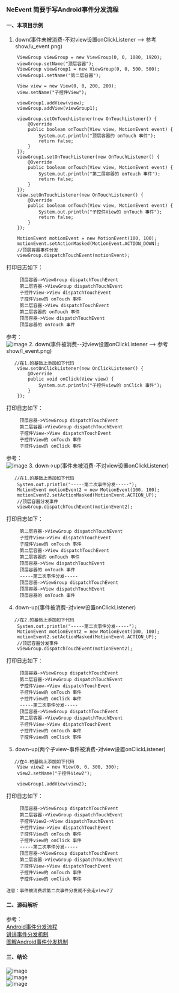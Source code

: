 ### NeEvent 简要手写Android事件分发流程
#### 一、本项目示例
1. down(事件未被消费-不对view设置onClickListener --> 参考show/u_event.png)
```android
    ViewGroup viewGroup = new ViewGroup(0, 0, 1080, 1920);
    viewGroup.setName("顶层容器");
    ViewGroup viewGroup1 = new ViewGroup(0, 0, 500, 500);
    viewGroup1.setName("第二层容器");

    View view = new View(0, 0, 200, 200);
    view.setName("子控件View");

    viewGroup1.addView(view);
    viewGroup.addView(viewGroup1);

    viewGroup.setOnTouchListener(new OnTouchListener() {
        @Override
        public boolean onTouch(View view, MotionEvent event) {
            System.out.println("顶层容器的 onTouch 事件");
            return false;
        }
    });
    viewGroup1.setOnTouchListener(new OnTouchListener() {
        @Override
        public boolean onTouch(View view, MotionEvent event) {
            System.out.println("第二层容器的 onTouch 事件");
            return false;
        }
    });
    view.setOnTouchListener(new OnTouchListener() {
        @Override
        public boolean onTouch(View view, MotionEvent event) {
            System.out.println("子控件View的 onTouch 事件");
            return false;
        }
    });

    MotionEvent motionEvent = new MotionEvent(100, 100);
    motionEvent.setActionMasked(MotionEvent.ACTION_DOWN);
    //顶层容器事件分发
    viewGroup.dispatchTouchEvent(motionEvent);
```
打印日志如下：
```android
     顶层容器->ViewGroup dispatchTouchEvent
     第二层容器->ViewGroup dispatchTouchEvent
     子控件View->View dispatchTouchEvent
     子控件View的 onTouch 事件
     第二层容器->View dispatchTouchEvent
     第二层容器的 onTouch 事件
     顶层容器->View dispatchTouchEvent
     顶层容器的 onTouch 事件
```
参考：  
![image](https://github.com/tianyalu/NeEvent/blob/master/show/u_event.png)
2. down(事件被消费--对view设置onClickListener --> 参考show/l_event.png)
```android
   //在1.的基础上添加如下代码
    view.setOnClickListener(new OnClickListener() {
        @Override
        public void onClick(View view) {
            System.out.println("子控件view的 onClick 事件");
        }
    });
```
打印日志如下：
```android
     顶层容器->ViewGroup dispatchTouchEvent
     第二层容器->ViewGroup dispatchTouchEvent
     子控件View->View dispatchTouchEvent
     子控件View的 onTouch 事件
     子控件view的 onClick 事件
```
参考：  
![image](https://github.com/tianyalu/NeEvent/blob/master/show/l_event.png)
3. down->up(事件未被消费-不对view设置onClickListener)
```android
   //在1.的基础上添加如下代码
    System.out.println("-----第二次事件分发-----");
    MotionEvent motionEvent2 = new MotionEvent(100, 100);
    motionEvent2.setActionMasked(MotionEvent.ACTION_UP);
    //顶层容器分发事件
    viewGroup.dispatchTouchEvent(motionEvent2);
```
打印日志如下：
```android
     第二层容器->ViewGroup dispatchTouchEvent
     子控件View->View dispatchTouchEvent
     子控件View的 onTouch 事件
     第二层容器->View dispatchTouchEvent
     第二层容器的 onTouch 事件
     顶层容器->View dispatchTouchEvent
     顶层容器的 onTouch 事件
     -----第二次事件分发-----
     顶层容器->ViewGroup dispatchTouchEvent
     顶层容器->View dispatchTouchEvent
     顶层容器的 onTouch 事件
```
4. down-up(事件被消费-对view设置onClickListener)
```android
   //在2.的基础上添加如下代码
    System.out.println("-----第二次事件分发-----");
    MotionEvent motionEvent2 = new MotionEvent(100, 100);
    motionEvent2.setActionMasked(MotionEvent.ACTION_UP);
    //顶层容器分发事件
    viewGroup.dispatchTouchEvent(motionEvent2);
```
打印日志如下：
```android
     顶层容器->ViewGroup dispatchTouchEvent
     第二层容器->ViewGroup dispatchTouchEvent
     子控件View->View dispatchTouchEvent
     子控件View的 onTouch 事件
     子控件view的 onClick 事件
     -----第二次事件分发-----
     顶层容器->ViewGroup dispatchTouchEvent
     第二层容器->ViewGroup dispatchTouchEvent
     子控件View->View dispatchTouchEvent
     子控件View的 onTouch 事件
     子控件view的 onClick 事件
```
5. down-up(两个子view-事件被消费-对view设置onClickListener)
```android
   //在4.的基础上添加如下代码
    View view2 = new View(0, 0, 300, 300);
    view2.setName("子控件View2");
    
    viewGroup1.addView(view2);
```
打印日志如下：
```android
     顶层容器->ViewGroup dispatchTouchEvent
     第二层容器->ViewGroup dispatchTouchEvent
     子控件View2->View dispatchTouchEvent
     子控件View->View dispatchTouchEvent
     子控件View的 onTouch 事件
     子控件view的 onClick 事件
     -----第二次事件分发-----
     顶层容器->ViewGroup dispatchTouchEvent
     第二层容器->ViewGroup dispatchTouchEvent
     子控件View->View dispatchTouchEvent
     子控件View的 onTouch 事件
     子控件view的 onClick 事件
```
`注意：事件被消费后第二次事件分发就不会走view2了`
#### 二、源码解析
参考：  
[Android事件分发流程
]( https://www.jianshu.com/p/488100d60cad
)  
[讲讲事件分发机制
](https://www.jianshu.com/p/d3758eef1f72
)   
[图解Android事件分发机制
]( https://www.jianshu.com/p/e99b5e8bd67b
) 


#### 三、结论
![image](https://github.com/tianyalu/NeEvent/blob/master/show/event1.png)  
![image](https://github.com/tianyalu/NeEvent/blob/master/show/event2.png)  
![image](https://github.com/tianyalu/NeEvent/blob/master/show/event3.png)

